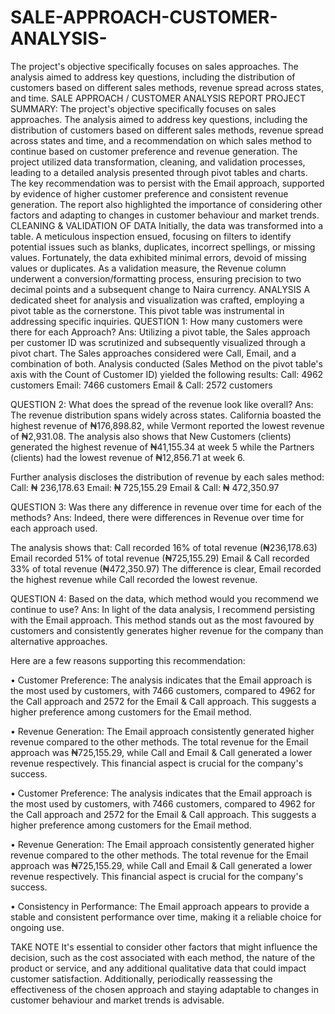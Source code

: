 # SALE-APPROACH-CUSTOMER-ANALYSIS-
The project's objective specifically focuses on sales approaches. The analysis aimed to address key questions, including the distribution of customers based on different sales methods, revenue spread across states, and time.
SALE APPROACH / CUSTOMER ANALYSIS REPORT
PROJECT SUMMARY: The project's objective specifically focuses on sales approaches. The analysis aimed to address key questions, including the distribution of customers based on different sales methods, revenue spread across states and time, and a recommendation on which sales method to continue based on customer preference and revenue generation. The project utilized data transformation, cleaning, and validation processes, leading to a detailed analysis presented through pivot tables and charts. The key recommendation was to persist with the Email approach, supported by evidence of higher customer preference and consistent revenue generation. The report also highlighted the importance of considering other factors and adapting to changes in customer behaviour and market trends.
CLEANING & VALIDATION OF DATA
Initially, the data was transformed into a table. A meticulous inspection ensued, focusing on filters to identify potential issues such as blanks, duplicates, incorrect spellings, or missing values. Fortunately, the data exhibited minimal errors, devoid of missing values or duplicates. As a validation measure, the Revenue column underwent a conversion/formatting process, ensuring precision to two decimal points and a subsequent change to Naira currency.
ANALYSIS
A dedicated sheet for analysis and visualization was crafted, employing a pivot table as the cornerstone. This pivot table was instrumental in addressing specific inquiries.
QUESTION 1: How many customers were there for each Approach?
Ans: Utilizing a pivot table, the Sales approach per customer ID was scrutinized and subsequently visualized through a pivot chart. The Sales approaches considered were Call, Email, and a combination of both. Analysis conducted (Sales Method on the pivot table's axis with the Count of Customer ID) yielded the following results:
Call:         4962 customers
Email:        7466 customers
Email & Call: 2572 customers

QUESTION 2: What does the spread of the revenue look like overall?
Ans: The revenue distribution spans widely across states. California boasted the highest revenue of ₦176,898.82, while Vermont reported the lowest revenue of ₦2,931.08.
The analysis also shows that New Customers (clients) generated the highest revenue of ₦41,155.34 at week 5 while the Partners (clients) had the lowest revenue of ₦12,856.71 at week 6.

Further analysis discloses the distribution of revenue by each sales method:
Call:          ₦ 236,178.63
Email:         ₦ 725,155.29
Email & Call:  ₦ 472,350.97

QUESTION 3: Was there any difference in revenue over time for each of the methods?
Ans: Indeed, there were differences in Revenue over time for each approach used. 

The analysis shows that:
Call recorded 16% of total revenue (₦236,178.63)
Email recorded 51% of total revenue (₦725,155.29)
Email & Call recorded 33% of total revenue (₦472,350.97)
The difference is clear, Email recorded the highest revenue while Call recorded the lowest revenue.


QUESTION 4: Based on the data, which method would you recommend we continue to use?
Ans: In light of the data analysis, I recommend persisting with the Email approach. This method stands out as the most favoured by customers and consistently generates higher revenue for the company than alternative approaches.

Here are a few reasons supporting this recommendation:

•	Customer Preference: The analysis indicates that the Email approach is the most used by customers, with 7466 customers, compared to 4962 for the Call approach and 2572 for the Email & Call approach. This suggests a higher preference among customers for the Email method.

•	Revenue Generation: The Email approach consistently generated higher revenue compared to the other methods. The total revenue for the Email approach was ₦725,155.29, while Call and Email & Call generated a lower revenue respectively. This financial aspect is crucial for the company's success.

•	Customer Preference: The analysis indicates that the Email approach is the most used by customers, with 7466 customers, compared to 4962 for the Call approach and 2572 for the Email & Call approach. This suggests a higher preference among customers for the Email method.

•	Revenue Generation: The Email approach consistently generated higher revenue compared to the other methods. The total revenue for the Email approach was ₦725,155.29, while Call and Email & Call generated a lower revenue respectively. This financial aspect is crucial for the company's success.

•	Consistency in Performance: The Email approach appears to provide a stable and consistent performance over time, making it a reliable choice for ongoing use.

TAKE NOTE
It's essential to consider other factors that might influence the decision, such as the cost associated with each method, the nature of the product or service, and any additional qualitative data that could impact customer satisfaction. Additionally, periodically reassessing the effectiveness of the chosen approach and staying adaptable to changes in customer behaviour and market trends is advisable.


